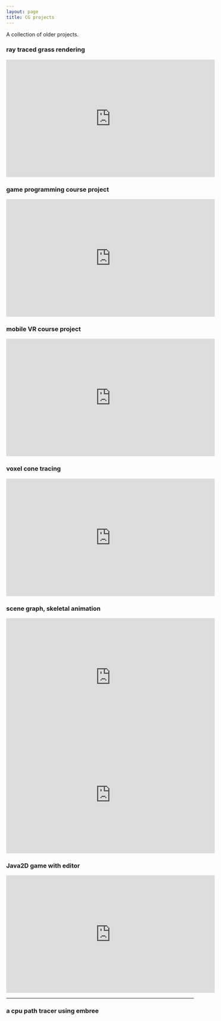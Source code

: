 ```yaml
---
layout: page
title: CG projects
---
```

<article class="post">
    <div class="entry">
      A collection of older projects.
    </div>
</article>

### ray traced grass rendering
<iframe width="560" height="315" src="https://www.youtube.com/embed/lLwSh_yIAJU?rel=0;showinfo=0" frameborder="0" allow="accelerometer; autoplay; encrypted-media; gyroscope; picture-in-picture" allowfullscreen></iframe>

### game programming course project
<iframe width="560" height="315" src="https://www.youtube.com/embed/Rprq4WoCnY8?rel=0;showinfo=0" frameborder="0" allow="accelerometer; autoplay; encrypted-media; gyroscope; picture-in-picture" allowfullscreen></iframe>

### mobile VR course project
<iframe width="560" height="315" src="https://www.youtube.com/embed/L6BbpQZo7tE?rel=0;showinfo=0" frameborder="0" allow="accelerometer; autoplay; encrypted-media; gyroscope; picture-in-picture" allowfullscreen></iframe>

### voxel cone tracing
<iframe width="560" height="315" src="https://www.youtube.com/embed/fteSZNkGqp0?rel=0;showinfo=0" frameborder="0" allow="accelerometer; autoplay; encrypted-media; gyroscope; picture-in-picture" allowfullscreen></iframe>

### scene graph, skeletal animation
<iframe width="560" height="315" src="https://www.youtube.com/embed/t2IM4c_4Kog?rel=0;showinfo=0" frameborder="0" allow="accelerometer; autoplay; encrypted-media; gyroscope; picture-in-picture" allowfullscreen></iframe>

<iframe width="560" height="315" src="https://www.youtube.com/embed/aU6-0Ok6XBI?rel=0;showinfo=0" frameborder="0" allow="accelerometer; autoplay; encrypted-media; gyroscope; picture-in-picture" allowfullscreen></iframe>

### Java2D game with editor
<iframe width="560" height="315" src="https://www.youtube.com/embed/CRwGNcTZBiE?rel=0;showinfo=0" frameborder="0" allow="accelerometer; autoplay; encrypted-media; gyroscope; picture-in-picture" allowfullscreen></iframe>

---
### a cpu path tracer using embree
<figure>
  <img src="{{site.url}}/images/cpu_path_tracer/output_3.png" alt=""/>
  <!-- <figcaption>Paper, wood and epoxy.</figcaption> -->
</figure>
<figure>
  <img src="{{site.url}}/images/cpu_path_tracer/output_5.png" alt=""/>
  <!-- <figcaption>Paper, wood and epoxy.</figcaption> -->
</figure>
<figure>
  <img src="{{site.url}}/images/cpu_path_tracer/output_6.png" alt=""/>
  <!-- <figcaption>Paper, wood and epoxy.</figcaption> -->
</figure>
<figure>
  <img src="{{site.url}}/images/cpu_path_tracer/output_7.png" alt=""/>
  <!-- <figcaption>Paper, wood and epoxy.</figcaption> -->
</figure>
<figure>
  <img src="{{site.url}}/images/cpu_path_tracer/output_torus.png" alt=""/>
  <!-- <figcaption>Paper, wood and epoxy.</figcaption> -->
</figure>